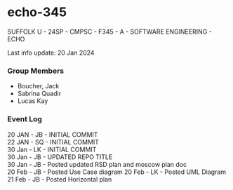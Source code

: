 # echo-345
SUFFOLK U - 24SP - CMPSC - F345 - A - SOFTWARE ENGINEERING - ECHO

Last info update: 20 Jan 2024

### Group Members
- Boucher, Jack
- Sabrina Quadir
- Lucas Kay

### Event Log
20 JAN - JB - INITIAL COMMIT  
22 JAN - SQ - INITIAL COMMIT  
30 Jan - LK - INITIAL COMMIT  
30 Jan - JB - UPDATED REPO TITLE  
30 Jan - JB - Posted updated RSD plan and moscow plan doc  
20 Feb - JB - Posted Use Case diagram
20 Feb - LK - Posted UML Diagram
21 Feb - JB - Posted Horizontal plan
